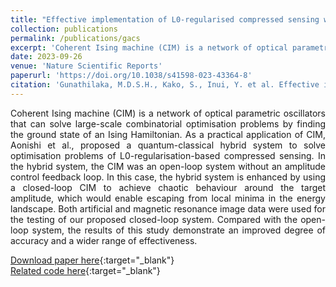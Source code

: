 ```yaml
---
title: "Effective implementation of L0-regularised compressed sensing with chaotic-amplitude-controlled coherent Ising machines"
collection: publications
permalink: /publications/gacs
excerpt: 'Coherent Ising machine (CIM) is a network of optical parametric oscillators that can solve large-scale combinatorial optimisation problems by finding the ground state of an Ising Hamiltonian. As a practical application of CIM, Aonishi et al., proposed a quantum-classical hybrid system to solve optimisation problems of L0-regularisation-based compressed sensing. In the hybrid system, the CIM was an open-loop system without an amplitude control feedback loop. In this case, the hybrid system is enhanced by using a closed-loop CIM to achieve chaotic behaviour around the target amplitude, which would enable escaping from local minima in the energy landscape. Both artificial and magnetic resonance image data were used for the testing of our proposed closed-loop system. Compared with the open-loop system, the results of this study demonstrate an improved degree of accuracy and a wider range of effectiveness.'
date: 2023-09-26
venue: 'Nature Scientific Reports'
paperurl: 'https://doi.org/10.1038/s41598-023-43364-8'
citation: 'Gunathilaka, M.D.S.H., Kako, S., Inui, Y. et al. Effective implementation of L0-regularised compressed sensing with chaotic-amplitude-controlled coherent Ising machines. Sci Rep 13, 16140 (2023).'
---
```

<div style="text-align: justify"> Coherent Ising machine (CIM) is a network of optical parametric oscillators that can solve large-scale combinatorial optimisation problems by finding the ground state of an Ising Hamiltonian. As a practical application of CIM, Aonishi et al., proposed a quantum-classical hybrid system to solve optimisation problems of L0-regularisation-based compressed sensing. In the hybrid system, the CIM was an open-loop system without an amplitude control feedback loop. In this case, the hybrid system is enhanced by using a closed-loop CIM to achieve chaotic behaviour around the target amplitude, which would enable escaping from local minima in the energy landscape. Both artificial and magnetic resonance image data were used for the testing of our proposed closed-loop system. Compared with the open-loop system, the results of this study demonstrate an improved degree of accuracy and a wider range of effectiveness. </div>

[Download paper here](https://doi.org/10.1038/s41598-023-43364-8){:target="_blank"}  <br>
[Related code here](/404.html){:target="_blank"} 

<!-- 
Recommended citation: Gunathilaka, M.D.S.H., Kako, S., Inui, Y. et al. Effective implementation of l0-regularised compressed sensing with chaotic-amplitude-controlled coherent Ising machines. Sci Rep 13, 16140 (2023). -->